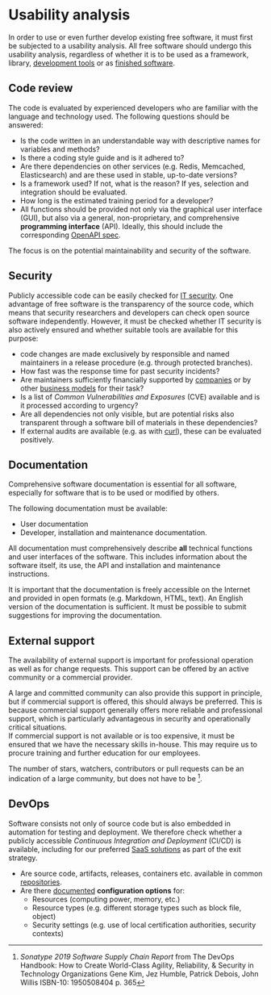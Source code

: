 # Usability analysis

In order to use or even further develop existing free software, it must first be subjected to a usability analysis.
All free software should undergo this usability analysis, regardless of whether it is to be used as a framework, library, [development tools](./in-house-development.html) or as [finished software](./use.html).

## Code review

The code is evaluated by experienced developers who are familiar with the language and technology used.
The following questions should be answered:

* Is the code written in an understandable way with descriptive names for variables and methods?
* Is there a coding style guide and is it adhered to?
* Are there dependencies on other services (e.g. Redis, Memcached, Elasticsearch) and are these used in stable, up-to-date versions?
* Is a framework used? If not, what is the reason? If yes, selection and integration should be evaluated.
* How long is the estimated training period for a developer?
* All functions should be provided not only via the graphical user interface (GUI), but also via a general, non-proprietary, and comprehensive __programming interface__ (API). Ideally, this should include the corresponding [OpenAPI spec](https://www.openapis.org/).

The focus is on the potential maintainability and security of the software.

## Security

Publicly accessible code can be easily checked for [IT security](security).
One advantage of free software is the transparency of the source code, which means that security researchers and developers can check open source software independently.
However, it must be checked whether IT security is also actively ensured and whether suitable tools are available for this purpose:

* code changes are made exclusively by responsible and named maintainers in a release procedure (e.g. through protected branches).
* How fast was the response time for past security incidents?
* Are maintainers sufficiently financially supported by [companies](#external-support) or by other [business models](improve#financing) for their task?
* Is a list of _Common Vulnerabilities and Exposures_ (CVE) available and is it processed according to urgency?
* Are all dependencies not only visible, but are potential risks also transparent through a software bill of materials in these dependencies?
* If external audits are available (e.g. as with [curl](https://daniel.haxx.se/blog/2016/11/23/curl-security-audit/)), these can be evaluated positively.

## Documentation

Comprehensive software documentation is essential for all software, especially for software that is to be used or modified by others.

The following documentation must be available:

* User documentation
* Developer, installation and maintenance documentation.

All documentation must comprehensively describe __all__ technical functions and user interfaces of the software.
This includes information about the software itself, its use, the API and installation and maintenance instructions.

It is important that the documentation is freely accessible on the Internet and provided in open formats (e.g. Markdown, HTML, text).
An English version of the documentation is sufficient.
It must be possible to submit suggestions for improving the documentation.

## External support

The availability of external support is important for professional operation as well as for change requests.
This support can be offered by an active community or a commercial provider.

A large and committed community can also provide this support in principle, but if commercial support is offered, this should always be preferred.
This is because commercial support generally offers more reliable and professional support, which is particularly advantageous in security and operationally critical situations.  
If commercial support is not available or is too expensive, it must be ensured that we have the necessary skills in-house.
This may require us to procure training and further education for our employees.

The number of stars, watchers, contributors or pull requests can be an indication of a large community, but does not have to be [^DevOps_Handbook_stars].

## DevOps

Software consists not only of source code but is also embedded in automation for testing and deployment.
We therefore check whether a publicly accessible _Continuous Integration and Deployment_ (CI/CD) is available, including for our preferred [SaaS solutions](fossaas) as part of the exit strategy.

* Are source code, artifacts, releases, containers etc. available in common [repositories](repositories).
* Are there [documented](#documentation) __configuration options__ for:
  * Resources (computing power, memory, etc.)
  * Resource types (e.g. different storage types such as block file, object)
  * Security settings (e.g. use of local certification authorities, security contexts)

[^DevOps_Handbook_stars]: _Sonatype 2019 Software Supply Chain Report_ from The DevOps Handbook: How to Create World-Class Agility, Reliability, & Security in Technology Organizations Gene Kim, Jez Humble, Patrick Debois, John Willis ISBN-10: 1950508404 p. 365

